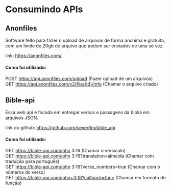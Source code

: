 # Consumindo APIs

## Anonfiles

Software feito para fazer o upload de arquivos de forma anonima e gratuita, com um limite de 20gb de arquivo que podem ser enviados de uma só vez. <br>

link: https://anonfiles.com/

#### Como foi utilizado:

POST https://api.anonfiles.com/upload (Fazer upload de um arquivos)<br>
GET https://api.anonfiles.com/v2/file/{id}/info (Chamar o arquivo criado) <br>

## Bible-api

Essa web api é focada em entregar versos e passagens da biblia em arquivos JSON. <br>

link do github: https://github.com/seven1m/bible_api

#### Como foi utilizado:

GET https://bible-api.com/john 3:16 (Chamar o versiculo)<br>
GET https://bible-api.com/john 3:16?translation=almeida (Chamar com tradução para português) <br>
GET https://bible-api.com/john 3:16?verse_numbers=true (Chamar com o números do verso)<br>
GET https://bible-api.com/john+3:16?callback=func (Chamar em formato de função) <br>
